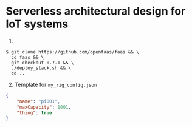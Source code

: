 # Serverless architectural design for IoT systems

1. 
```
$ git clone https://github.com/openfaas/faas && \
  cd faas && \
  git checkout 0.7.1 && \
  ./deploy_stack.sh && \
  cd ..
```

2. Template for `my_rig_config.json`

``` json
{
    "name": "pi001",
    "maxCapacity": 1001,
    "thing": true
}
```
